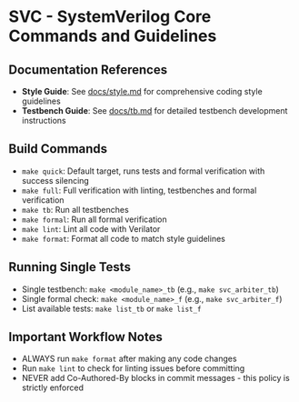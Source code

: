 # SVC - SystemVerilog Core Commands and Guidelines

## Documentation References

- **Style Guide**: See [docs/style.md](/docs/style.md) for comprehensive coding
  style guidelines
- **Testbench Guide**: See [docs/tb.md](/docs/tb.md) for detailed testbench
  development instructions

## Build Commands

- `make quick`: Default target, runs tests and formal verification with success
  silencing
- `make full`: Full verification with linting, testbenches and formal
  verification
- `make tb`: Run all testbenches
- `make formal`: Run all formal verification
- `make lint`: Lint all code with Verilator
- `make format`: Format all code to match style guidelines

## Running Single Tests

- Single testbench: `make <module_name>_tb` (e.g., `make svc_arbiter_tb`)
- Single formal check: `make <module_name>_f` (e.g., `make svc_arbiter_f`)
- List available tests: `make list_tb` or `make list_f`

## Important Workflow Notes

- ALWAYS run `make format` after making any code changes
- Run `make lint` to check for linting issues before committing
- NEVER add Co-Authored-By blocks in commit messages - this policy is strictly
  enforced
